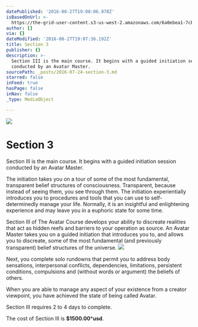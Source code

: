 ```yaml
---
datePublished: '2016-08-27T19:08:06.978Z'
isBasedOnUrl: >-
  https://the-grid-user-content.s3-us-west-2.amazonaws.com/6a0ebea1-7cbd-4380-b1a2-1bc4884a60f4.jpg
author: []
via: {}
dateModified: '2016-08-27T19:07:36.192Z'
title: Section 3
publisher: {}
description: >-
  Section III is the main course. It begins with a guided initiation session
  conducted by an Avatar Master.
sourcePath: _posts/2016-07-24-section-3.md
starred: false
inFeed: true
hasPage: false
inNav: false
_type: MediaObject

---
```

![](https://the-grid-user-content.s3-us-west-2.amazonaws.com/6a0ebea1-7cbd-4380-b1a2-1bc4884a60f4.jpg)

# Section 3

Section III is the main course. It begins with a guided initiation session conducted by an Avatar Master.

The initiation takes you on a tour of some of the most fundamental, transparent belief structures of consciousness. Transparent, because instead of seeing them, you see through them. The initiation experientially introduces you to procedures and tools that you can use to self-determinedly manage your life. Normally, it is an insightful and enlightening experience and may leave you in a euphoric state for some time.

Section III of The Avatar Course develops your ability to discreate realities that act as hidden reefs and barriers to your operation as source. An Avatar Master takes you on a guided initiation that introduces you to, and allows you to discreate, some of the most fundamental (and previously transparent) belief structures of the universe.
![](https://the-grid-user-content.s3-us-west-2.amazonaws.com/ab30ab1e-c264-47c4-8729-1d104dc24b43.jpg)

Next, you complete solo rundowns that permit you to address body sensations, interpersonal conflicts, dependencies, limitations, persistent conditions, compulsions and (without words or argument) the beliefs of others.

When you are able to manage any aspect of your existence from a creator viewpoint, you have achieved the state of being called Avatar.

Section III requires 2 to 4 days to complete.

The cost of Section III is **$1500.00**\***usd**.